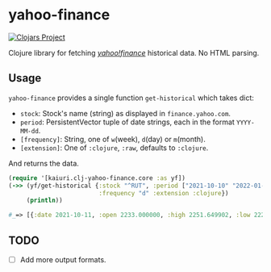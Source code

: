 # yahoo-finance

[![Clojars Project](https://img.shields.io/clojars/v/net.clojars.kaiuri/clj-yahoo-finance.svg)](https://clojars.org/net.clojars.kaiuri/clj-yahoo-finance)

Clojure library for fetching [_yahoo!finance_](finance.yahoo.com) historical data. No HTML parsing.

## Usage

`yahoo-finance` provides a single function `get-historical` which takes dict:

- `stock`: Stock's name (string) as displayed in `finance.yahoo.com`.
- `period`: PersistentVector tuple of date strings, each in the format `YYYY-MM-dd`.
- `[frequency]`: String, one of `w`(week), `d`(day) or `m`(month).
- `[extension]`: One of `:clojure`, `:raw`, defaults to `:clojure`.

And returns the data.

```clojure
(require '[kaiuri.clj-yahoo-finance.core :as yf])
(->> (yf/get-historical {:stock "^RUT", :period ["2021-10-10" "2022-01-01"]
                         :frequency "d" :extension :clojure})
     (println))

#_=> [{:date 2021-10-11, :open 2233.000000, :high 2251.649902, :low 2220.639893, :close 2220.639893, :adj-close 2220.639893, :volume 2580000000}, ...]
```

## TODO

- [ ] Add more output formats.
